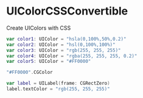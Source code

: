 # UIColorCSSConvertible

Create UIColors with CSS

```swift
var color1: UIColor = "hsla(0,100%,50%,0.2)"
var color2: UIColor = "hsl(0,100%,100%)"
var color3: UIColor = "rgb(255, 255, 255)"
var color4: UIColor = "rgba(255, 255, 255, 0.2)"
var color5: UIColor = "#FF0000"

"#FF0000".CGColor

var label = UILabel(frame: CGRectZero)
label.textColor = "rgb(255, 255, 255)"
```
